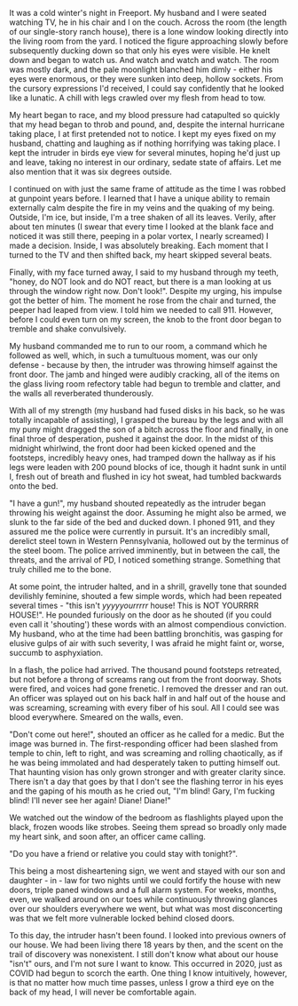 It was a cold winter's night in Freeport.  My husband and I were seated watching TV, he in his chair and I on the couch.  Across the room (the length of our single-story ranch house), there is a lone window looking directly into the living room from the yard.  I noticed the figure approaching slowly before subsequently ducking down so that only his eyes were visible.  He knelt down and began to watch us.  And watch and watch and watch.  The room was mostly dark, and the pale moonlight blanched him dimly - either his eyes were enormous, or they were sunken into deep, hollow sockets.  From the cursory expressions I'd received, I could say confidently that he looked like a lunatic.  A chill with legs crawled over my flesh from head to tow.

My heart began to race, and my blood pressure had catapulted so quickly that my head began to throb and pound, and, despite the internal hurricane taking place, I at first pretended not to notice.  I kept my eyes fixed on my husband, chatting and laughing as if nothing horrifying was taking place.  I kept the intruder in birds eye view for several minutes, hoping he'd just up and leave, taking no interest in our ordinary, sedate state of affairs.  Let me also mention that it was six degrees outside.

I continued on with just the same frame of attitude as the time I was robbed at gunpoint years before.  I learned that I have a unique ability to remain externally calm despite the fire in my veins and the quaking of my being.  Outside, I'm ice, but inside, I'm a tree shaken of all its leaves.  Verily, after about ten minutes (I swear that every time I looked at the blank face and noticed it was still there, peeping in a polar vortex, I nearly screamed) I made a decision.  Inside, I was absolutely breaking.  Each moment that I turned to the TV and then shifted back, my heart skipped several beats.

Finally, with my face turned away, I said to my husband through my teeth, "honey, do NOT look and do NOT react, but there is a man looking at us through the window right now.  Don't look!".  Despite my urging, his impulse got the better of him.  The moment he rose from the chair and turned, the peeper had leaped from view.  I told him we needed to call 911.  However, before I could even turn on my screen, the knob to the front door began to tremble and shake convulsively.  

My husband commanded me to run to our room, a command which he followed as well, which, in such a tumultuous moment, was our only defense - because by then, the intruder was throwing himself against the front door.  The jamb and hinged were audibly cracking, all of the items on the glass living room refectory table had begun to tremble and clatter, and the walls all reverberated thunderously.

With all of my strength (my husband had fused disks in his back, so he was totally incapable of assisting), I grasped the bureau by the legs and with all my puny might dragged the son of a bitch across the floor and finally, in one final throe of desperation, pushed it against the door.  In the midst of this midnight whirlwind, the front door had been kicked opened and the footsteps, incredibly heavy ones, had tramped down the hallway as if his legs were leaden with 200 pound blocks of ice, though it hadnt sunk in until I, fresh out of breath and flushed in icy hot sweat, had tumbled backwards onto the bed.

"I have a gun!", my husband shouted repeatedly as the intruder began throwing his weight against the door.  Assuming he might also be armed, we slunk to the far side of the bed and ducked down.  I phoned 911, and they assured me the police were currently in pursuit.  It's an incredibly small, derelict steel town in Western Pennsylvania, hollowed out by the terminus of the steel boom.  The police arrived imminently, but in between the call, the threats, and the arrival of PD, I noticed something strange.  Something that truly chilled me to the bone.

At some point, the intruder halted, and in a shrill, gravelly tone that sounded devilishly feminine, shouted a few simple words, which had been repeated several times - "this isn't *yyyyyourrrrr* house!  This is NOT YOURRRR HOUSE!". He pounded furiously on the door as he shouted (if you could even call it 'shouting') these words with an almost compendious conviction. My husband, who at the time had been battling bronchitis, was gasping for elusive gulps of air with such severity, I was afraid he might faint or, worse, succumb to asphyxiation.  

In a flash, the police had arrived.  The thousand pound footsteps retreated, but not before a throng of screams rang out from the front doorway.  Shots were fired, and voices had gone frenetic.  I removed the dresser and ran out.  An officer was splayed out on his back half in and half out of the house and was screaming, screaming with every fiber of his soul.  All I could see was blood everywhere.  Smeared on the walls, even.

"Don't come out here!", shouted an officer as he called for a medic.  But the image was burned in.  The first-responding officer had been slashed from temple to chin, left to right, and was screaming and rolling chaotically, as if he was being immolated and had desperately taken to putting himself out.  That haunting vision has only grown stronger and with greater clarity since.  There isn't a day that goes by that I don't see the flashing terror in his eyes and the gaping of his mouth as he cried out, "I'm blind!  Gary, I'm fucking blind!  I'll never see her again!  Diane!  Diane!"

We watched out the window of the bedroom as flashlights played upon the black, frozen woods like strobes.  Seeing them spread so broadly only made my heart sink, and soon after, an officer came calling. 

 "Do you have a friend or relative you could stay with tonight?".  

This being a most disheartening sign, we went and stayed with our son and daughter - in - law for two nights until we could fortify the house with new doors, triple paned windows and a full alarm system.  For weeks, months, even, we walked around on our toes while continuously throwing glances over our shoulders everywhere we went, but what was most disconcerting was that we felt more vulnerable locked behind closed doors.

To this day, the intruder hasn't been found.  I looked into previous owners of our house.  We had been living there 18 years by then, and the scent on the trail of discovery was nonexistent.  I still don't know what about our house "isn't" ours, and I'm not sure I want to know.  This occurred in 2020, just as COVID had begun to scorch the earth.  One thing I know intuitively, however, is that no matter how much time passes, unless I grow a third eye on the back of my head, I will never be comfortable again.